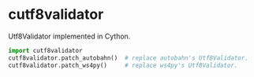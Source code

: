 cutf8validator
===============

Utf8Validator implemented in Cython.

```python
import cutf8validator
cutf8validator.patch_autobahn()  # replace autobahn's Utf8Validator.
cutf8validator.patch_ws4py()     # replace ws4py's Utf8Validator.
```
